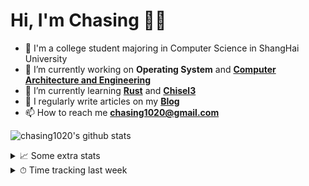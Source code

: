 # Hi, I'm Chasing 👋🏻

- 🏫 I'm a college student majoring in Computer Science in ShangHai University
- 🔭 I’m currently working on **Operating System** and [**Computer Architecture and Engineering**](https://inst.eecs.berkeley.edu/~cs152/sp22/)
- 🌱 I’m currently learning [**Rust**](https://www.rust-lang.org/) and [**Chisel3**](https://github.com/chipsalliance/chisel3)
- 📝 I regularly write articles on my [**Blog**](https://chasing1020.github.io)
- 📫 How to reach me [**chasing1020@gmail.com**](mailto:chasing1020@gmail.com)

![chasing1020's github stats](https://github-readme-stats.vercel.app/api?username=chasing1020&show_icons=true&theme=darcula&hide_title=true&count_private=true)

<details>
  <summary>
    📈 Some extra stats
  </summary>
  <br/>
  <img src="https://github-profile-trophy.vercel.app/?username=chasing1020&column=4&theme=nord&margin-w=18&margin-h=15"/>
</details>

<details>
  <summary>
    ⏱ Time tracking last week
  </summary>
  <br/>
  <img src="https://github-readme-stats.vercel.app/api/wakatime?username=chasing1020&theme=darcula"/>
</details>
